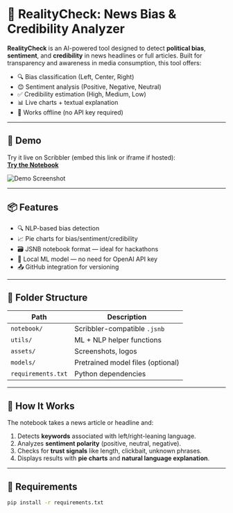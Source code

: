 # 🧠 RealityCheck: News Bias & Credibility Analyzer

**RealityCheck** is an AI-powered tool designed to detect **political bias**, **sentiment**, and **credibility** in news headlines or full articles. Built for transparency and awareness in media consumption, this tool offers:

- 🔍 Bias classification (Left, Center, Right)
- 😊 Sentiment analysis (Positive, Negative, Neutral)
- ✅ Credibility estimation (High, Medium, Low)
- 📊 Live charts + textual explanation
- 🧾 Works offline (no API key required)

---

## 🚀 Demo

Try it live on Scribbler (embed this link or iframe if hosted):  
**[Try the Notebook](https://scribbler.live/your_notebook_url)**

![Demo Screenshot](assets/demo.png)

---

## 📦 Features

- 🔍 NLP-based bias detection
- 📈 Pie charts for bias/sentiment/credibility
- 🗃️ JSNB notebook format — ideal for hackathons
- 🧠 Local ML model — no need for OpenAI API key
- 📤 GitHub integration for versioning

---

## 📂 Folder Structure

| Path              | Description                      |
|-------------------|----------------------------------|
| `notebook/`       | Scribbler-compatible `.jsnb`     |
| `utils/`          | ML + NLP helper functions        |
| `assets/`         | Screenshots, logos               |
| `models/`         | Pretrained model files (optional)|
| `requirements.txt`| Python dependencies              |

---

## 🧠 How It Works

The notebook takes a news article or headline and:
1. Detects **keywords** associated with left/right-leaning language.
2. Analyzes **sentiment polarity** (positive, neutral, negative).
3. Checks for **trust signals** like length, clickbait, unknown phrases.
4. Displays results with **pie charts** and **natural language explanation**.

---

## 🔧 Requirements

```bash
pip install -r requirements.txt

